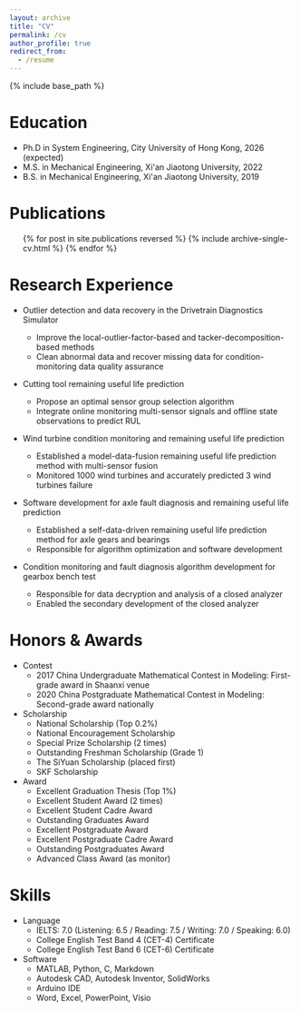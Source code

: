 ```yaml
---
layout: archive
title: "CV"
permalink: /cv
author_profile: true
redirect_from:
  - /resume
---
```

<!-- ---
permalink: /
title: "Xiao Cai"
author_profile: true
redirect_from: 
  - /about/
  - /about.html
--- -->
{% include base_path %}

Education
======
* Ph.D in System Engineering, City University of Hong Kong, 2026 (expected)
* M.S. in Mechanical Engineering, Xi'an Jiaotong University, 2022
* B.S. in Mechanical Engineering, Xi'an Jiaotong University, 2019

Publications
======
  <ul>{% for post in site.publications reversed %}
    {% include archive-single-cv.html %}
  {% endfor %}</ul>

Research Experience
======
* Outlier detection and data recovery in the Drivetrain Diagnostics Simulator
  * Improve the local-outlier-factor-based and tacker-decomposition-based methods
  * Clean abnormal data and recover missing data for condition-monitoring data quality assurance

* Cutting tool remaining useful life prediction
  * Propose an optimal sensor group selection algorithm
  * Integrate online monitoring multi-sensor signals and offline state observations to predict RUL

* Wind turbine condition monitoring and remaining useful life prediction
  * Established a model-data-fusion remaining useful life prediction method with multi-sensor fusion
  * Monitored 1000 wind turbines and accurately predicted 3 wind turbines failure

* Software development for axle fault diagnosis and remaining useful life prediction
  * Established a self-data-driven remaining useful life prediction method for axle gears and bearings
  * Responsible for algorithm optimization and software development

* Condition monitoring and fault diagnosis algorithm development for gearbox bench test
  * Responsible for data decryption and analysis of a closed analyzer
  * Enabled the secondary development of the closed analyzer

Honors & Awards
======
* Contest
  * 2017 China Undergraduate Mathematical Contest in Modeling: First-grade award in Shaanxi venue
  * 2020 China Postgraduate Mathematical Contest in Modeling: Second-grade award nationally
* Scholarship
  * National Scholarship (Top 0.2%)
  * National Encouragement Scholarship
  * Special Prize Scholarship (2 times)
  * Outstanding Freshman Scholarship (Grade 1)
  * The SiYuan Scholarship (placed first)
  * SKF Scholarship
* Award
  * Excellent Graduation Thesis (Top 1%)
  * Excellent Student Award (2 times)
  * Excellent Student Cadre Award
  * Outstanding Graduates Award
  * Excellent Postgraduate Award
  * Excellent Postgraduate Cadre Award
  * Outstanding Postgraduates Award
  * Advanced Class Award (as monitor)

Skills
======
* Language
  * IELTS: 7.0 (Listening: 6.5 / Reading: 7.5 / Writing: 7.0 / Speaking: 6.0)
  * College English Test Band 4 (CET-4) Certificate
  * College English Test Band 6 (CET-6) Certificate
* Software
  * MATLAB, Python, C, Markdown
  * Autodesk CAD, Autodesk Inventor, SolidWorks
  * Arduino IDE
  * Word, Excel, PowerPoint, Visio
  
<!-- Talks
======
  <ul>{% for post in site.talks reversed %}
    {% include archive-single-talk-cv.html  %}
  {% endfor %}</ul>
  
Teaching
======
  <ul>{% for post in site.teaching reversed %}
    {% include archive-single-cv.html %}
  {% endfor %}</ul> -->
  
<!-- Service and leadership
======
* Currently signed in to 43 different slack teams -->
